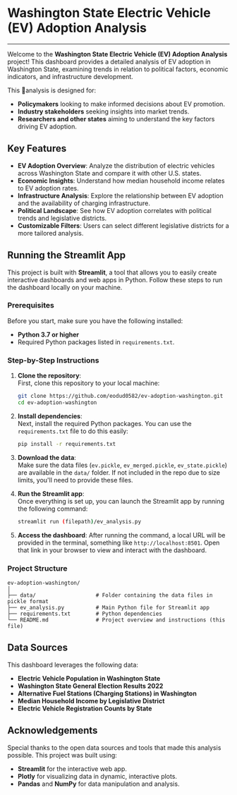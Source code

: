 # Washington State Electric Vehicle (EV) Adoption Analysis
---

Welcome to the **Washington State Electric Vehicle (EV) Adoption Analysis** project! This dashboard provides a detailed analysis of EV adoption in Washington State, examining trends in relation to political factors, economic indicators, and infrastructure development.

This analysis is designed for:
- **Policymakers** looking to make informed decisions about EV promotion.
- **Industry stakeholders** seeking insights into market trends.
- **Researchers and other states** aiming to understand the key factors driving EV adoption.

## Key Features
- **EV Adoption Overview**: Analyze the distribution of electric vehicles across Washington State and compare it with other U.S. states.
- **Economic Insights**: Understand how median household income relates to EV adoption rates.
- **Infrastructure Analysis**: Explore the relationship between EV adoption and the availability of charging infrastructure.
- **Political Landscape**: See how EV adoption correlates with political trends and legislative districts.
- **Customizable Filters**: Users can select different legislative districts for a more tailored analysis.

## Running the Streamlit App

This project is built with **Streamlit**, a tool that allows you to easily create interactive dashboards and web apps in Python. Follow these steps to run the dashboard locally on your machine.

### Prerequisites

Before you start, make sure you have the following installed:
- **Python 3.7 or higher**
- Required Python packages listed in `requirements.txt`.

### Step-by-Step Instructions

1. **Clone the repository**:  
   First, clone this repository to your local machine:
   ```bash
   git clone https://github.com/eodud0582/ev-adoption-washington.git
   cd ev-adoption-washington
   ```

2. **Install dependencies**:  
   Next, install the required Python packages. You can use the `requirements.txt` file to do this easily:
   ```bash
   pip install -r requirements.txt
   ```

3. **Download the data**:  
   Make sure the data files (`ev.pickle`, `ev_merged.pickle`, `ev_state.pickle`) are available in the `data/` folder. If not included in the repo due to size limits, you'll need to provide these files.

4. **Run the Streamlit app**:  
   Once everything is set up, you can launch the Streamlit app by running the following command:
   ```bash
   streamlit run (filepath)/ev_analysis.py
   ```

5. **Access the dashboard**:
   After running the command, a local URL will be provided in the terminal, something like `http://localhost:8501`. Open that link in your browser to view and interact with the dashboard.

### Project Structure

```
ev-adoption-washington/
│
├── data/                   # Folder containing the data files in pickle format
├── ev_analysis.py          # Main Python file for Streamlit app
├── requirements.txt        # Python dependencies
└── README.md               # Project overview and instructions (this file)
```

## Data Sources

This dashboard leverages the following data:
- **Electric Vehicle Population in Washington State**
- **Washington State General Election Results 2022**
- **Alternative Fuel Stations (Charging Stations) in Washington**
- **Median Household Income by Legislative District**
- **Electric Vehicle Registration Counts by State**

## Acknowledgements

Special thanks to the open data sources and tools that made this analysis possible. This project was built using:
- **Streamlit** for the interactive web app.
- **Plotly** for visualizing data in dynamic, interactive plots.
- **Pandas** and **NumPy** for data manipulation and analysis.
